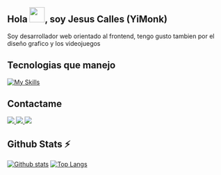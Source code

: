 ## Hola <img src="https://media.giphy.com/media/hvRJCLFzcasrR4ia7z/giphy.gif" width="35">, soy Jesus Calles (YiMonk) 
<p>Soy desarrollador web orientado al frontend, tengo gusto tambien por el diseño grafico y los videojuegos</p>

## Tecnologias que manejo
[![My Skills](https://skillicons.dev/icons?i=js,html,css,react,nodejs,figma,photoshop,illustrator)](https://skillicons.dev)

## Contactame
<p >
<!-- Github!-->
  <a href="https://github.com/YiMonk">
    <img src="https://skillicons.dev/icons?i=github" />
  </a>
    <!-- Linkedin!-->
     <a href="https://www.linkedin.com/in/jesus-calles/">
    <img src="https://skillicons.dev/icons?i=linkedin" />
  </a>
    <!-- Gmail!-->
     <a href="mailto:jactcalles@gmail.com">
    <img src="https://skillicons.dev/icons?i=gmail" />
  </a>
</p>

  ## Github Stats ⚡
  
  <a href="#">![Github stats](https://github-readme-stats.vercel.app/api?username=YiMonk&theme=blueberry&count_private=true&hide_border=true&line_height=20)</a>
  <a href="#">![Top Langs](https://github-readme-stats.vercel.app/api/top-langs/?username=YiMonk&layout=compact&theme=blueberry&count_private=true&hide_border=true)</a>


